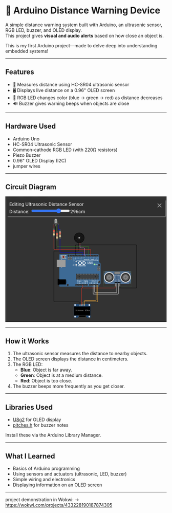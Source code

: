 # 🚦 Arduino Distance Warning Device

A simple distance warning system built with Arduino, an ultrasonic sensor, RGB LED, buzzer, and OLED display.  
This project gives **visual and audio alerts** based on how close an object is.

This is my first Arduino project—made to delve deep into understanding embedded systems!

---

## Features

- 📏 Measures distance using HC-SR04 ultrasonic sensor
- 🖥️ Displays live distance on a 0.96" OLED screen
- 🌈 RGB LED changes color (blue → green → red) as distance decreases
- 🔊 Buzzer gives warning beeps when objects are close

---

## Hardware Used

- Arduino Uno
- HC-SR04 Ultrasonic Sensor
- Common-cathode RGB LED (with 220Ω resistors)
- Piezo Buzzer
- 0.96" OLED Display (I2C)
- jumper wires

---

## Circuit Diagram

![Wiring Diagram](wiring-diagram.png)

---

## How it Works

1. The ultrasonic sensor measures the distance to nearby objects.
2. The OLED screen displays the distance in centimeters.
3. The RGB LED:
   - **Blue**: Object is far away.
   - **Green**: Object is at a medium distance.
   - **Red**: Object is too close.
4. The buzzer beeps more frequently as you get closer.

---

## Libraries Used

- [U8g2](https://github.com/olikraus/u8g2) for OLED display
- [pitches.h](https://www.arduino.cc/en/Tutorial/BuiltInExamples/toneMelody) for buzzer notes

Install these via the Arduino Library Manager.

---

## What I Learned

- Basics of Arduino programming
- Using sensors and actuators (ultrasonic, LED, buzzer)
- Simple wiring and electronics
- Displaying information on an OLED screen

---

project demonstration in Wokwi:
  -> https://wokwi.com/projects/433228190187874305
